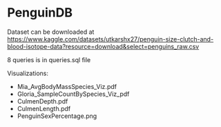 # PenguinDB

Dataset can be downloaded at https://www.kaggle.com/datasets/utkarshx27/penguin-size-clutch-and-blood-isotope-data?resource=download&select=penguins_raw.csv

8 queries is in queries.sql file

Visualizations: 
- Mia_AvgBodyMassSpecies_Viz.pdf
- Gloria_SampleCountBySpecies_Viz_pdf
- CulmenDepth.pdf
- CulmenLength.pdf
- PenguinSexPercentage.png
  
